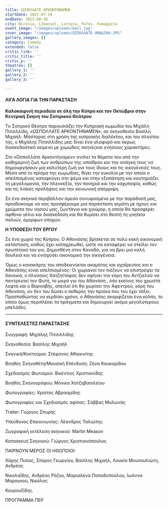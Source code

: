 ```yaml
---
title: ΩΣΠΟΛΛΑΤΕ ΑΡΚΟΝΤΗΝΑΜΕΝ
startDate: 2022-07-14
endDate: 2022-08-16
city: Nicosia, LImassol, Larnaca, Pafos, Famagusta
event_image: "/images/uploads/mail.jpg"
cover_image: "/images/uploads/ΩΣΠΟΛΛΑΤΕ ΟΜΑΔΙΚΗ.JPG"
gallery_images: []
category: Comedy
extended: false
critic_link: ''
critic_title: ''
critic_p: ''
theatres: []
gallery_1: ''
gallery_2: ''
gallery_3: ''

---
```

#### ΛΙΓΑ ΛΟΓΙΑ ΓΙΑ ΤΗΝ ΠΑΡΑΣΤΑΣΗ

**Καλοκαιρινή περιοδεία σε όλη την Κύπρο και τον Οκτώβριο στην Κεντρική Σκηνή του Σατιρικού Θεάτρου**

Tο Σατιρικό Θέατρο παρουσιάζει την Κυπριακή κωμωδία του Μιχάλη Πιτσιλλίδη, «ΩΣΠΟΛΛΑΤΕ ΑΡΚΟNΤΗΝΑΜΕΝ», σε σκηνοθεσία Βασίλη Μιχαήλ. Μάστορας στη χρήση της κυπριακής διαλέκτου, και του πλούτου της, ο Μιχάλης Πιτσιλλίδης μας δίνει ένα γλαφυρό και άκρως διασκεδαστικό κείμενο με χυμώδεις σκηνέςκαι γνήσιους χαρακτήρες.

Στο «Ωσπολλάτε Αρκοντήναμεν» αντλεί τα θέματα του από την καθημερινή ζωή των ανθρώπων της υπαίθρου και την ανάγκη τους να δημιουργήσουν μια καλύτερη ζωή για τους ίδιους και τις οικογένειές τους. Μέσα από το πρίσμα της κωμωδίας, θίγει την ευκολία με την οποία ο απελπισμένος καταφεύγει στο ψέμα και στην εξαπάτηση και καυτηριάζει τη μεγαλομανία, την πλεονεξία, την πονηριά και την καχυποψία, καθώς και τις λαϊκές προλήψεις και την κοινωνική απόρριψη.

Σε ένα σκηνικό περιβάλλον άμεσα συνυφασμένο με την παράδοσή μας, προσδοκούμε να σας προσφέρουμε μια παράσταση γεμάτη με ήχους και χρώματα του νησιού μας, ζωντάνια και χιούμορ, η οποία θα προσφέρει άφθονο γέλιο και διασκέδαση και θα θυμίσει στο θεατή τη γοητεία παλιών, όμορφων εποχών.

**Η ΥΠΟΘΕΣΗ ΤΟΥ ΕΡΓΟΥ**

Σε ένα χωριό της Κύπρου. Ο Αθανάσης βρίσκεται σε πολύ κακή οικονομική κατάσταση, καθώς έχει καταχρεωθεί, ώστε να καταφέρει να στείλει τον πρωτότοκό του γιο, Δημοσθένη στον Καναδά, για να βρει μια καλή δουλειά και να ενισχύσει οικονομικά την οικογένεια.

Όμως ο κανακάρης του αποδεικνύεται ακαμάτης και αχαΐρευτος και ο Αθανάσης είναι απελπισμένος: Οι χωριανοί τον πιέζουν να επιστρέψει τα δανεικά, ο πλούσιος Χατζηττόφας δεν αφήνει την κόρη του Αντζιελού να παντρευτεί τον Φυτή, το μικρό γιο του Αθανάση , όσο εκείνος του χρωστά λεφτά και ο Βαρναβής, απειλεί ότι θα χωρίσει την Αφεντρού, κόρη του Αθανάση, αν δεν του δώσει ο πεθερός την προίκα που του έχει τάξει. Προσπαθώντας να κερδίσει χρόνο, ο Αθανάσης σκαρφίζεται ένα κόλπο, το οποίο όμως περιπλέκει τα πράγματα και δημιουργεί ακόμα μεγαλύτερους μπελάδες.

***

#### ΣΥΝΤΕΛΕΣΤΕΣ ΠΑΡΑΣΤΑΣΗΣ

Συγγραφή: Μιχάλης Πιτσιλλίδης

Σκηνοθεσία: Βασίλης Μιχαήλ

Σκηνικά/Κοστούμια: Στέφανος Αθηαινίτης

Βοηθός Σκηνοθέτη/Μουσική Επένδυση: Ζήνα Καυκαρίδου

Σχεδιασμός Φωτισμού: Βικέντιος Χριστιανίδης

Βοηθός Σκηνογράφου: Μόνικα Χατζηβασιλείου

Φωτογραφίες: Χρίστος Αβρααμίδης

Φωτογραφίες και Σχεδιασμός αφίσας: Σάββας Μυλωνάς

Τrailer: Γιώργος Σπυρής

Υπεύθυνος Επικοινωνίας: Λέανδρος Ταλιώτης

Ζωγραφική εκτέλεση σκηνικού: Martin Meason

Κατασκευή Σκηνικού: Γιώργος Χριστιανόπουλος

ΠΑΙΡΝΟΥΝ ΜΕΡΟΣ ΟΙ ΗΘΟΠΟΙΟΙ:

Χάρης Πισίας, Σπύρος Γεωργίου, Βασίλης Μιχαήλ, Λουκία Μουσουλιώτη, Ανδρέας

Νικολαΐδης, Ανδρέας Ρόζου, Μαριαλένα Παπαδοπούλου, Ιωάννα Μαραγκού, Νικόλας

Κουρουζίδης.

ΠΡΟΓΡΑΜΜΑ ΠΕΡ